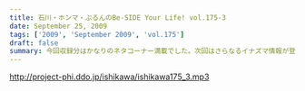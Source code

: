 ```yaml
---
title: 石川・ホンマ・ぶるんのBe-SIDE Your Life! vol.175-3
date: September 25, 2009
tags: ['2009', 'September 2009', 'vol.175']
draft: false
summary: 今回収録分はかなりのネタコーナー満載でした。次回はさらなるイナズマ情報が登場か！？NAMAE
---
```


http://project-phi.ddo.jp/ishikawa/ishikawa175_3.mp3